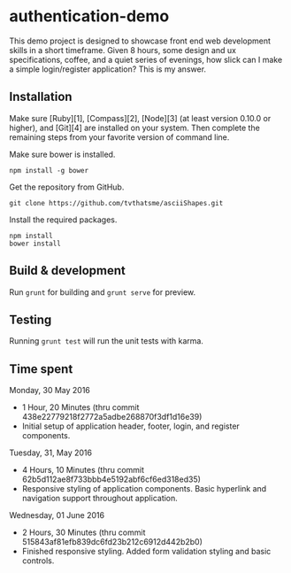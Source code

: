 # authentication-demo

This demo project is designed to showcase front end web development skills in a short timeframe. Given 8 hours, some design and ux specifications, coffee, and a quiet series of evenings, how slick can I make a simple login/register application? This is my answer.


## Installation

Make sure [Ruby][1], [Compass][2], [Node][3] (at least version 0.10.0 or higher), and [Git][4] are installed on your system. Then complete the remaining steps from your favorite version of command line.

Make sure bower is installed.
```
npm install -g bower
```


Get the repository from GitHub.
```
git clone https://github.com/tvthatsme/asciiShapes.git
```


Install the required packages.
```
npm install
bower install
```

## Build & development

Run `grunt` for building and `grunt serve` for preview.

## Testing

Running `grunt test` will run the unit tests with karma.

## Time spent

Monday, 30 May 2016
* 1 Hour, 20 Minutes (thru commit 438e22779218f2772a5adbe268870f3df1d16e39)
* Initial setup of application header, footer, login, and register components.


Tuesday, 31, May 2016
* 4 Hours, 10 Minutes (thru commit 62b5d112ae8f733bbb4e5192abf6cf6ed318ed35)
* Responsive styling of application components. Basic hyperlink and navigation support throughout application.

Wednesday, 01 June 2016
* 2 Hours, 30 Minutes (thru commit 515843af81efb839dc6fd23b212c6912d442b2b0)
* Finished responsive styling. Added form validation styling and basic controls.